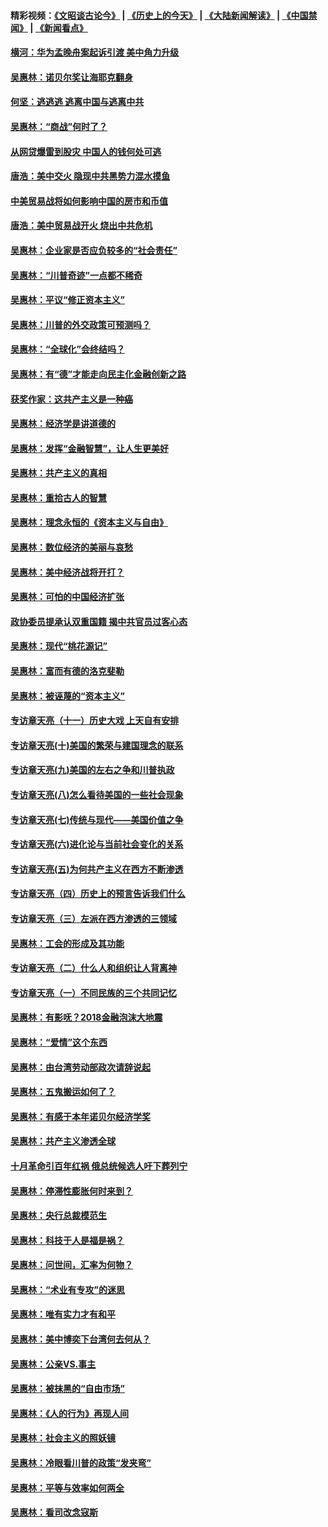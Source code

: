 #### 精彩视频：[《文昭谈古论今》](http://45.76.195.252/wenzhao) | [《历史上的今天》](http://45.76.195.252/today-in-history) | [《大陆新闻解读》](http://45.76.195.252/ntdtv-comedy) | [《中国禁闻》](http://45.76.195.252/ntdtv-news) | [《新闻看点》](http://45.76.195.252/news-insight) 

 #### [横河：华为孟晚舟案起诉引渡 美中角力升级](../pages/nsc423/n11027230.md?t=02150937) 

#### [吴惠林：诺贝尔奖让海耶克翻身](../pages/nsc423/n10890049.md?t=02150937) 

#### [何坚：逃逃逃 逃离中国与逃离中共](../pages/nsc423/n10592891.md?t=02150937) 

#### [吴惠林：“商战”何时了？](../pages/nsc423/n10573558.md?t=02150937) 

#### [从网贷爆雷到股灾 中国人的钱何处可逃](../pages/nsc423/n10572800.md?t=02150937) 

#### [唐浩：美中交火 隐现中共黑势力混水摸鱼](../pages/nsc423/n10544040.md?t=02150937) 

#### [中美贸易战将如何影响中国的房市和币值](../pages/nsc423/n10543697.md?t=02150937) 

#### [唐浩：美中贸易战开火 烧出中共危机](../pages/nsc423/n10540126.md?t=02150937) 

#### [吴惠林：企业家是否应负较多的“社会责任”](../pages/nsc423/n10535022.md?t=02150937) 

#### [吴惠林：“川普奇迹”一点都不稀奇](../pages/nsc423/n10512808.md?t=02150937) 

#### [吴惠林：平议“修正资本主义”](../pages/nsc423/n10495724.md?t=02150937) 

#### [吴惠林：川普的外交政策可预测吗？](../pages/nsc423/n10462387.md?t=02150937) 

#### [吴惠林：“全球化”会终结吗？](../pages/nsc423/n10452838.md?t=02150937) 

#### [吴惠林：有“德”才能走向民主化金融创新之路](../pages/nsc423/n10432292.md?t=02150937) 

#### [获奖作家：这共产主义是一种癌](../pages/nsc423/n10431541.md?t=02150937) 

#### [吴惠林：经济学是讲道德的](../pages/nsc423/n10398014.md?t=02150937) 

#### [吴惠林：发挥“金融智慧”，让人生更美好](../pages/nsc423/n10375019.md?t=02150937) 

#### [吴惠林：共产主义的真相](../pages/nsc423/n10351394.md?t=02150937) 

#### [吴惠林：重拾古人的智慧](../pages/nsc423/n10337691.md?t=02150937) 

#### [吴惠林：理念永恒的《资本主义与自由》](../pages/nsc423/n10316274.md?t=02150937) 

#### [吴惠林：数位经济的美丽与哀愁](../pages/nsc423/n10292946.md?t=02150937) 

#### [吴惠林：美中经济战将开打？](../pages/nsc423/n10258825.md?t=02150937) 

#### [吴惠林：可怕的中国经济扩张](../pages/nsc423/n10219147.md?t=02150937) 

#### [政协委员提承认双重国籍 揭中共官员过客心态](../pages/nsc423/n10208809.md?t=02150937) 

#### [吴惠林：现代“桃花源记”](../pages/nsc423/n10185234.md?t=02150937) 

#### [吴惠林：富而有德的洛克斐勒](../pages/nsc423/n10142264.md?t=02150937) 

#### [吴惠林：被诬蔑的“资本主义”](../pages/nsc423/n10124816.md?t=02150937) 

#### [专访章天亮（十一）历史大戏 上天自有安排](../pages/nsc423/n10094905.md?t=02150937) 

#### [专访章天亮(十)美国的繁荣与建国理念的联系](../pages/nsc423/n10094899.md?t=02150937) 

#### [专访章天亮(九)美国的左右之争和川普执政](../pages/nsc423/n10094889.md?t=02150937) 

#### [专访章天亮(八)怎么看待美国的一些社会现象](../pages/nsc423/n10094857.md?t=02150937) 

#### [专访章天亮(七)传统与现代——美国价值之争](../pages/nsc423/n10093140.md?t=02150937) 

#### [专访章天亮(六)进化论与当前社会变化的关系](../pages/nsc423/n10092036.md?t=02150937) 

#### [专访章天亮(五)为何共产主义在西方不断渗透](../pages/nsc423/n10083620.md?t=02150937) 

#### [专访章天亮（四）历史上的预言告诉我们什么](../pages/nsc423/n10083606.md?t=02150937) 

#### [专访章天亮（三）左派在西方渗透的三领域](../pages/nsc423/n10081115.md?t=02150937) 

#### [吴惠林：工会的形成及其功能](../pages/nsc423/n10080633.md?t=02150937) 

#### [专访章天亮（二）什么人和组织让人背离神](../pages/nsc423/n10076637.md?t=02150937) 

#### [专访章天亮（一）不同民族的三个共同记忆](../pages/nsc423/n10074188.md?t=02150937) 

#### [吴惠林：有影呒？2018金融泡沫大地震](../pages/nsc423/n10040534.md?t=02150937) 

#### [吴惠林：“爱情”这个东西](../pages/nsc423/n10019423.md?t=02150937) 

#### [吴惠林：由台湾劳动部政次请辞说起](../pages/nsc423/n9979679.md?t=02150937) 

#### [吴惠林：五鬼搬运如何了？](../pages/nsc423/n9925338.md?t=02150937) 

#### [吴惠林：有感于本年诺贝尔经济学奖](../pages/nsc423/n9871883.md?t=02150937) 

#### [吴惠林：共产主义渗透全球](../pages/nsc423/n9812748.md?t=02150937) 

#### [十月革命引百年红祸 俄总统候选人吁下葬列宁](../pages/nsc423/n9810182.md?t=02150937) 

#### [吴惠林：停滞性膨胀何时来到？](../pages/nsc423/n9764136.md?t=02150937) 

#### [吴惠林：央行总裁模范生](../pages/nsc423/n9728134.md?t=02150937) 

#### [吴惠林：科技于人是福是祸？](../pages/nsc423/n9672982.md?t=02150937) 

#### [吴惠林：问世间，汇率为何物？](../pages/nsc423/n9621788.md?t=02150937) 

#### [吴惠林：“术业有专攻”的迷思](../pages/nsc423/n9580363.md?t=02150937) 

#### [吴惠林：唯有实力才有和平](../pages/nsc423/n9529599.md?t=02150937) 

#### [吴惠林：美中博奕下台湾何去何从？](../pages/nsc423/n9483598.md?t=02150937) 

#### [吴惠林：公亲VS.事主](../pages/nsc423/n9425637.md?t=02150937) 

#### [吴惠林：被抹黑的“自由市场”](../pages/nsc423/n9351545.md?t=02150937) 

#### [吴惠林：《人的行为》再现人间](../pages/nsc423/n9296339.md?t=02150937) 

#### [吴惠林：社会主义的照妖镜](../pages/nsc423/n9243460.md?t=02150937) 

#### [吴惠林：冷眼看川普的政策“发夹弯”](../pages/nsc423/n9120684.md?t=02150937) 

#### [吴惠林：平等与效率如何两全](../pages/nsc423/n9075430.md?t=02150937) 

#### [吴惠林：看司改念寇斯](../pages/nsc423/n9024915.md?t=02150937) 

